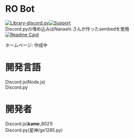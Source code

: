# RO Bot
[![Library-discord.py](https://img.shields.io/badge/Python-3.8.6-3778ae?logo=Python&logoColor=ffffff)](https://python.org)[![Support](https://img.shields.io/discord/715540925081714788?color=5865f2&label=Discord&logo=Discord&logoColor=ffffff)](https://discord.gg/MysS2bmWAg)  
Discord.pyの埋め込みはNanashi.さんが作ったsembedを使用  
[![Readme Card](https://github-readme-stats.vercel.app/api/pin/?username=sevenc-nanashi&repo=sembed&title_color=7289da&icon_color=7289da)](https://github.com/sevenc-nanashi/sembed)

ホームページ: 作成中
# 開発言語
Discord.js(Node.js)  
Discord.py
# 開発者
Discord.js(𝒌𝒂𝒎𝒆_8021)  
Discord.py(星神/gx1285.py)

